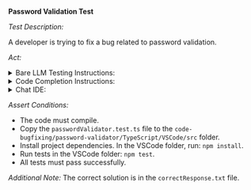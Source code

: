 **Password Validation Test**

*Test Description:*

A developer is trying to fix a bug related to password validation.

*Act:*

<details> 
<summary>Bare LLM Testing Instructions:</summary>

- Open the `prompt.txt` file.
- Copy a question located in the `prompt.txt` file to the chat window.
- Submit the question.
- Open the project `code-bugfixing/password-validator/TypeScript`.
- Open the `PasswordValidator.ts` file.
- Change the `PASSWORD_REGEX` variable to the suggested variable.
</details>

<details> 
<summary>Code Completion Instructions:</summary>

- Open the project `code-bugfixing/password-validator/TypeScript`.
- Open the `PasswordValidator.ts` file.
- Remove the value of the `PASSWORD_REGEX` variable.
- Move the cursor to the end of the following line:

    ```typescript
    private static readonly PASSWORD_REGEX: RegExp = new RegExp(
    ```

- Wait for the suggestion.
- Accept a sequence of suggestions using the TAB and ENTER keys.
</details>

<details> 
<summary>Chat IDE:</summary>

- Open the project `code-bugfixing/password-validator/TypeScript`
- Open the `PasswordValidator.ts` file.
- Type the following in the chat window:

    > Rewrite the PASSWORD_REGEX regular expression variable to fix the bug

- Change the `PASSWORD_REGEX` variable to the suggested variable.
</details>

*Assert Conditions:*
- The code must compile.
- Copy the `passwordValidator.test.ts` file to the `code-bugfixing/password-validator/TypeScript/VSCode/src` folder.
- Install project dependencies. In the VSCode folder, run: `npm install`.
- Run tests in the VSCode folder: `npm test`.
- All tests must pass successfully.

*Additional Note:* The correct solution is in the `correctResponse.txt` file.